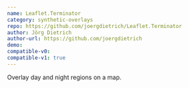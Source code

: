 ```yaml
---
name: Leaflet.Terminator
category: synthetic-overlays
repo: https://github.com/joergdietrich/Leaflet.Terminator
author: Jörg Dietrich
author-url: https://github.com/joergdietrich
demo: 
compatible-v0:
compatible-v1: true
---
```


Overlay day and night regions on a map.
